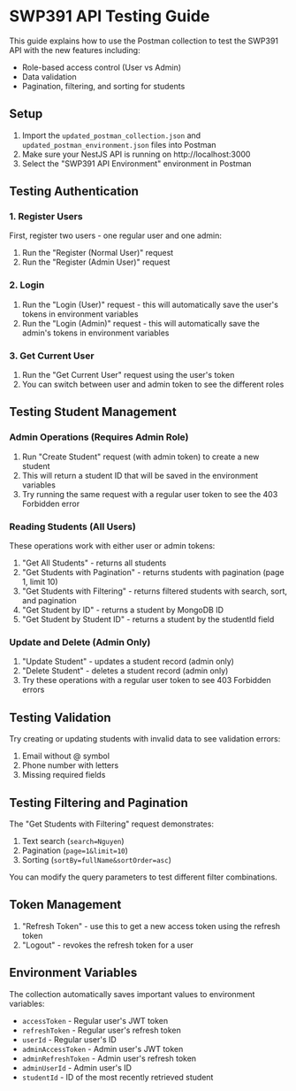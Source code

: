 # SWP391 API Testing Guide

This guide explains how to use the Postman collection to test the SWP391 API with the new features including:
- Role-based access control (User vs Admin)
- Data validation
- Pagination, filtering, and sorting for students

## Setup

1. Import the `updated_postman_collection.json` and `updated_postman_environment.json` files into Postman
2. Make sure your NestJS API is running on http://localhost:3000
3. Select the "SWP391 API Environment" environment in Postman

## Testing Authentication

### 1. Register Users

First, register two users - one regular user and one admin:

1. Run the "Register (Normal User)" request
2. Run the "Register (Admin User)" request

### 2. Login

1. Run the "Login (User)" request - this will automatically save the user's tokens in environment variables
2. Run the "Login (Admin)" request - this will automatically save the admin's tokens in environment variables

### 3. Get Current User

1. Run the "Get Current User" request using the user's token
2. You can switch between user and admin token to see the different roles

## Testing Student Management

### Admin Operations (Requires Admin Role)

1. Run "Create Student" request (with admin token) to create a new student
2. This will return a student ID that will be saved in the environment variables
3. Try running the same request with a regular user token to see the 403 Forbidden error

### Reading Students (All Users)

These operations work with either user or admin tokens:

1. "Get All Students" - returns all students
2. "Get Students with Pagination" - returns students with pagination (page 1, limit 10)
3. "Get Students with Filtering" - returns filtered students with search, sort, and pagination 
4. "Get Student by ID" - returns a student by MongoDB ID
5. "Get Student by Student ID" - returns a student by the studentId field

### Update and Delete (Admin Only)

1. "Update Student" - updates a student record (admin only)
2. "Delete Student" - deletes a student record (admin only)
3. Try these operations with a regular user token to see 403 Forbidden errors

## Testing Validation

Try creating or updating students with invalid data to see validation errors:

1. Email without @ symbol
2. Phone number with letters
3. Missing required fields

## Testing Filtering and Pagination

The "Get Students with Filtering" request demonstrates:

1. Text search (`search=Nguyen`)
2. Pagination (`page=1&limit=10`)
3. Sorting (`sortBy=fullName&sortOrder=asc`)

You can modify the query parameters to test different filter combinations.

## Token Management

1. "Refresh Token" - use this to get a new access token using the refresh token
2. "Logout" - revokes the refresh token for a user

## Environment Variables

The collection automatically saves important values to environment variables:

- `accessToken` - Regular user's JWT token
- `refreshToken` - Regular user's refresh token
- `userId` - Regular user's ID
- `adminAccessToken` - Admin user's JWT token
- `adminRefreshToken` - Admin user's refresh token
- `adminUserId` - Admin user's ID
- `studentId` - ID of the most recently retrieved student
